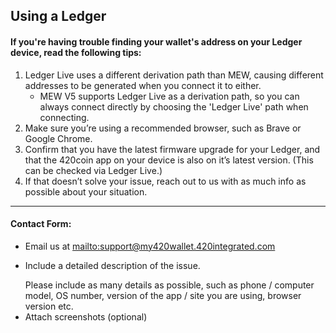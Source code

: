 ## Using a Ledger

#### If you're having trouble finding your wallet's address on your Ledger device, read the following tips:

1. Ledger Live uses a different derivation path than MEW, causing different addresses to be generated when you connect it to either.
   * MEW V5 supports Ledger Live as a derivation path, so you can always connect directly by choosing the 'Ledger Live' path when connecting.
2. Make sure you’re using a recommended browser, such as  Brave or Google Chrome.
3. Confirm that you have the latest firmware upgrade for your Ledger, and that the 420coin app on your device is also on it’s latest version. (This can be checked via Ledger Live.)
4. If that doesn’t solve your issue, reach out to us with as much info as possible about your situation.

***

#### Contact Form:

* Email us at <mailto:support@my420wallet.420integrated.com>
* <p>Include a detailed description of the issue.</p>
  <note>Please include as many details as possible, such as phone / computer model, OS number, version of the app / site you are using, browser version etc.</note>
* Attach screenshots (optional)
